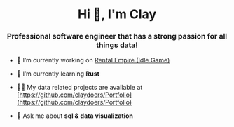 <h1 align="center">Hi 👋, I'm Clay</h1>
<h3 align="center">Professional software engineer that has a strong passion for all things data!</h3>

- 🔭 I’m currently working on [Rental Empire (Idle Game)](https://github.com/claydoers/RentalEmpire)

- 🌱 I’m currently learning **Rust**

- 👨‍💻 My data related projects are available at [https://github.com/claydoers/Portfolio](https://github.com/claydoers/Portfolio)

- 💬 Ask me about **sql & data visualization**
